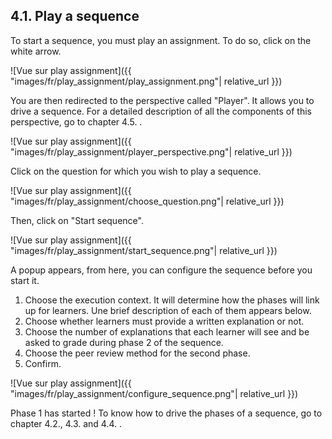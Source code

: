 ## 4.1. Play a sequence

To start a sequence, you must play an assignment. To do so, click on the white arrow.

![Vue sur play assignment]({{ "images/fr/play_assignment/play_assignment.png"| relative_url }})

You are then redirected to the perspective called "Player". It allows you to drive a sequence. For a detailed description of all the components of this perspective, go to chapter 4.5. .

![Vue sur play assignment]({{ "images/fr/play_assignment/player_perspective.png"| relative_url }})

Click on the question for which you wish to play a sequence.

![Vue sur play assignment]({{ "images/fr/play_assignment/choose_question.png"| relative_url }})

Then, click on "Start sequence".

![Vue sur play assignment]({{ "images/fr/play_assignment/start_sequence.png"| relative_url }})

A popup appears, from here, you can configure the sequence before you start it.
1. Choose the execution context. It will determine how the phases will link up for learners. Une brief description of each of them appears below.
2. Choose whether learners must provide a written explanation or not.
3. Choose the number of explanations that each learner will see and be asked to grade during phase 2 of the sequence.
4. Choose the peer review method for the second phase.
5. Confirm.

![Vue sur play assignment]({{ "images/fr/play_assignment/configure_sequence.png"| relative_url }})



Phase 1 has started ! To know how to drive the phases of a sequence, go to chapter 4.2., 4.3. and 4.4. .



